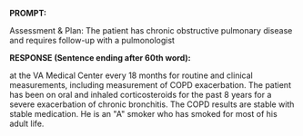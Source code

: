 **PROMPT:**

Assessment & Plan:  The patient has chronic obstructive pulmonary disease and requires follow-up with a pulmonologist

**RESPONSE (Sentence ending after 60th word):**

at the VA Medical Center every 18 months for routine and clinical measurements, including measurement of COPD exacerbation. The patient has been on oral and inhaled corticosteroids for the past 8 years for a severe exacerbation of chronic bronchitis. The COPD results are stable with stable medication. He is an "A" smoker who has smoked for most of his adult life. 